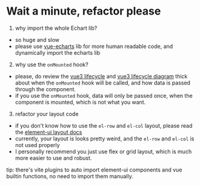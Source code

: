 # Wait a minute, refactor please

1. why import the whole Echart lib?

- so huge and slow
- please use [vue-echarts](https://github.com/ecomfe/vue-echarts) lib for more human readable code, and dynamically import the echarts lib

2. why use the `onMounted` hook?

- please, do review the [vue3 lifecycle](https://v3.vuejs.org/guide/composition-api-lifecycle-hooks.html#lifecycle-hooks) and [vue3 lifecycle diagram](https://v3.vuejs.org/guide/instance.html#lifecycle-diagram)
  thick about when the `onMounted` hook will be called, and how data is passed through the component.
- if you use the `onMounted` hook, data will only be passed once, when the component is mounted, which is not what you want.

3. refactor your layout code

- if you don't know how to use the `el-row` and `el-col` layout, please read the [element-ui layout docs](https://element-plus.org/en-US/component/layout.html)
- currently, your layout is looks pretty weird, and the `el-row` and `el-col` is not used properly
- I personally recommend you just use flex or grid layout, which is much more easier to use and robust.

tip: there's vite plugins to auto import element-ui components and vue builtin functions, no need to import them manually.

<!-- <template>
    <el-row>
      <el-col :span="8">
        <div ref="info1" class="w-80 h-80"></div>
      </el-col>
      <el-col :span="8" :offset="8">
        <div ref="info2" class="w-80 h-80"></div>
      </el-col>
    </el-row>
  </template>
  
  <script lang="ts" setup>
  import { onMounted, ref } from "vue";
  import * as echarts from 'echarts';
  
  const info1 = ref<HTMLElement | null>(null);
  const info2 = ref<HTMLElement | null>(null);
  
  onMounted(() => {
    const infoEl1 = info1.value;
    const infoEl2 = info2.value;
  
    if (infoEl1 && infoEl2) {
      const userEc1 = echarts.init(infoEl1, "light");
      const userEc2 = echarts.init(infoEl2, "light");
  
      const option1 = {
        xAxis: {
          type: 'category',
          data: ['Mon', 'Tue', 'Wed', 'Thu', 'Fri', 'Sat', 'Sun']
        },
        yAxis: {
          type: 'value'
        },
        series: [
          {
            data: [150, 230, 224, 218, 135, 147, 260],
            type: 'line'
          }
        ]
      };
  
      const option2 = {
        xAxis: {
          type: 'category',
          data: ['Jan', 'Feb', 'Mar', 'Apr', 'May', 'Jun', 'Jul']
        },
        yAxis: {
          type: 'value'
        },
        series: [
          {
            data: [100, 200, 300, 400, 500, 600, 700],
            type: 'bar'
          }
        ]
      };
  
      userEc1.setOption(option1);
      userEc2.setOption(option2);
    }
  });
  </script> -->
